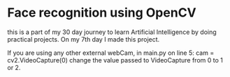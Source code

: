 # Face recognition using OpenCV

this is a part of my 30 day journey to learn Artificial Intelligence by doing practical projects. On my 7th day I made this project.

If you are using any other external webCam, in main.py on line 5: cam = cv2.VideoCapture(0) change the value passed to VideoCapture from 0 to 1 or 2.
